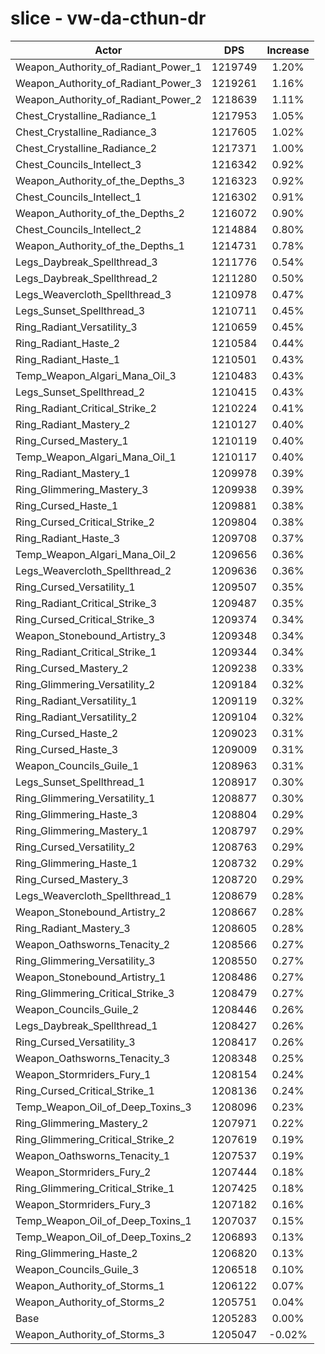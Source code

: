 # slice - vw-da-cthun-dr
| Actor | DPS | Increase |
|---|:---:|:---:|
|Weapon_Authority_of_Radiant_Power_1|1219749|1.20%|
|Weapon_Authority_of_Radiant_Power_3|1219261|1.16%|
|Weapon_Authority_of_Radiant_Power_2|1218639|1.11%|
|Chest_Crystalline_Radiance_1|1217953|1.05%|
|Chest_Crystalline_Radiance_3|1217605|1.02%|
|Chest_Crystalline_Radiance_2|1217371|1.00%|
|Chest_Councils_Intellect_3|1216342|0.92%|
|Weapon_Authority_of_the_Depths_3|1216323|0.92%|
|Chest_Councils_Intellect_1|1216302|0.91%|
|Weapon_Authority_of_the_Depths_2|1216072|0.90%|
|Chest_Councils_Intellect_2|1214884|0.80%|
|Weapon_Authority_of_the_Depths_1|1214731|0.78%|
|Legs_Daybreak_Spellthread_3|1211776|0.54%|
|Legs_Daybreak_Spellthread_2|1211280|0.50%|
|Legs_Weavercloth_Spellthread_3|1210978|0.47%|
|Legs_Sunset_Spellthread_3|1210711|0.45%|
|Ring_Radiant_Versatility_3|1210659|0.45%|
|Ring_Radiant_Haste_2|1210584|0.44%|
|Ring_Radiant_Haste_1|1210501|0.43%|
|Temp_Weapon_Algari_Mana_Oil_3|1210483|0.43%|
|Legs_Sunset_Spellthread_2|1210415|0.43%|
|Ring_Radiant_Critical_Strike_2|1210224|0.41%|
|Ring_Radiant_Mastery_2|1210127|0.40%|
|Ring_Cursed_Mastery_1|1210119|0.40%|
|Temp_Weapon_Algari_Mana_Oil_1|1210117|0.40%|
|Ring_Radiant_Mastery_1|1209978|0.39%|
|Ring_Glimmering_Mastery_3|1209938|0.39%|
|Ring_Cursed_Haste_1|1209881|0.38%|
|Ring_Cursed_Critical_Strike_2|1209804|0.38%|
|Ring_Radiant_Haste_3|1209708|0.37%|
|Temp_Weapon_Algari_Mana_Oil_2|1209656|0.36%|
|Legs_Weavercloth_Spellthread_2|1209636|0.36%|
|Ring_Cursed_Versatility_1|1209507|0.35%|
|Ring_Radiant_Critical_Strike_3|1209487|0.35%|
|Ring_Cursed_Critical_Strike_3|1209374|0.34%|
|Weapon_Stonebound_Artistry_3|1209348|0.34%|
|Ring_Radiant_Critical_Strike_1|1209344|0.34%|
|Ring_Cursed_Mastery_2|1209238|0.33%|
|Ring_Glimmering_Versatility_2|1209184|0.32%|
|Ring_Radiant_Versatility_1|1209119|0.32%|
|Ring_Radiant_Versatility_2|1209104|0.32%|
|Ring_Cursed_Haste_2|1209023|0.31%|
|Ring_Cursed_Haste_3|1209009|0.31%|
|Weapon_Councils_Guile_1|1208963|0.31%|
|Legs_Sunset_Spellthread_1|1208917|0.30%|
|Ring_Glimmering_Versatility_1|1208877|0.30%|
|Ring_Glimmering_Haste_3|1208804|0.29%|
|Ring_Glimmering_Mastery_1|1208797|0.29%|
|Ring_Cursed_Versatility_2|1208763|0.29%|
|Ring_Glimmering_Haste_1|1208732|0.29%|
|Ring_Cursed_Mastery_3|1208720|0.29%|
|Legs_Weavercloth_Spellthread_1|1208679|0.28%|
|Weapon_Stonebound_Artistry_2|1208667|0.28%|
|Ring_Radiant_Mastery_3|1208605|0.28%|
|Weapon_Oathsworns_Tenacity_2|1208566|0.27%|
|Ring_Glimmering_Versatility_3|1208550|0.27%|
|Weapon_Stonebound_Artistry_1|1208486|0.27%|
|Ring_Glimmering_Critical_Strike_3|1208479|0.27%|
|Weapon_Councils_Guile_2|1208446|0.26%|
|Legs_Daybreak_Spellthread_1|1208427|0.26%|
|Ring_Cursed_Versatility_3|1208417|0.26%|
|Weapon_Oathsworns_Tenacity_3|1208348|0.25%|
|Weapon_Stormriders_Fury_1|1208154|0.24%|
|Ring_Cursed_Critical_Strike_1|1208136|0.24%|
|Temp_Weapon_Oil_of_Deep_Toxins_3|1208096|0.23%|
|Ring_Glimmering_Mastery_2|1207971|0.22%|
|Ring_Glimmering_Critical_Strike_2|1207619|0.19%|
|Weapon_Oathsworns_Tenacity_1|1207537|0.19%|
|Weapon_Stormriders_Fury_2|1207444|0.18%|
|Ring_Glimmering_Critical_Strike_1|1207425|0.18%|
|Weapon_Stormriders_Fury_3|1207182|0.16%|
|Temp_Weapon_Oil_of_Deep_Toxins_1|1207037|0.15%|
|Temp_Weapon_Oil_of_Deep_Toxins_2|1206893|0.13%|
|Ring_Glimmering_Haste_2|1206820|0.13%|
|Weapon_Councils_Guile_3|1206518|0.10%|
|Weapon_Authority_of_Storms_1|1206122|0.07%|
|Weapon_Authority_of_Storms_2|1205751|0.04%|
|Base|1205283|0.00%|
|Weapon_Authority_of_Storms_3|1205047|-0.02%|
